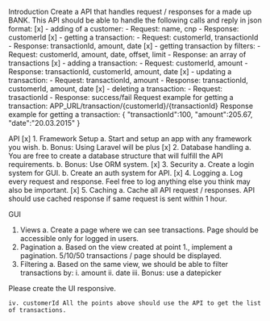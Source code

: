 Introduction 
Create a API that handles request / responses for a made up BANK. 
This API should be able to handle the following calls and reply in json format: 
[x] - adding of a customer: 
	- Request: name, cnp 
	- Response: customerId 
[x] - getting a transaction: 
	- Request: customerId, transactionId 
	- Response: transactionId, amount, date 
[x] - getting transaction by filters: 
	- Request: customerId, amount, date, offset, limit 
	- Response: an array of transactions 
[x] - adding a transaction: 
	- Request: customerId, amount 
	- Response: transactionId, customerId, amount, date 
[x] - updating a transaction: 
	- Request: transactionId, amount 
	- Response: transactionId, customerId, amount, date 
[x] - deleting a transaction: 
	- Request: trasactionId 
	- Response: success/fail 
Request example for getting a transaction: APP_URL/transaction/{customerId}/{transactionId} Response example for getting a transaction: 
{ 
	"transactionId":100, 
	"amount":205.67, 
	"date":"20.03.2015" 
} 

API 
[x] 1. Framework Setup
	a. Start and setup an app with any framework you wish. 
	b. Bonus: Using Laravel will be plus
[x] 2. Database handling
	a. You are free to create a database structure that will fulfill the API requirements. 
	b. Bonus: Use ORM system. 
[x] 3. Security
	a. Create a login system for GUI. 
	b. Create an auth system for API. 
[x] 4. Logging
	a. Log every request and response. Feel free to log anything else you think may also be important. 
[x] 5. Caching 
	a. Cache all API request / responses. API should use cached response if same request is sent within 1 hour. 

GUI 
1. Views
	a. Create a page where we can see transactions. Page should be accessible only for logged in users. 
2. Pagination 
	a. Based on the view created at point 1., implement a pagination. 5/10/50 transactions / page should be displayed. 
3. Filtering
	a. Based on the same view, we should be able to filter transactions by: 
	i. amount
	ii. date
	iii. Bonus: use a datepicker


Please create the UI responsive.

	iv. customerId All the points above should use the API to get the list of transactions.  
